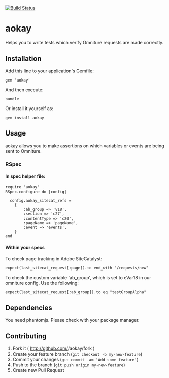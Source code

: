 [![Build Status](https://travis-ci.org/BSkyB/aokay.svg?branch=master)](https://travis-ci.org/BSkyB/aokay)

aokay
=====

Helps you to write tests which verify Omniture requests are made correctly.

Installation
------------

Add this line to your application's Gemfile:

    gem 'aokay'

And then execute:

    bundle

Or install it yourself as:

    gem install aokay

Usage
-----

aokay allows you to make assertions on which variables or events are being sent to Omniture. 

### RSpec

#### In spec helper file:

    require 'aokay'
    RSpec.configure do |config|

      config.aokay_sitecat_refs =
        {
            :ab_group => 'v18',
            :section => 'c27',
            :contentType => 'c20',
            :pageName => 'pageName',
            :event => 'events',
        }
    end

#### Within your specs

To check page tracking in Adobe SiteCatalyst:

`expect(last_sitecat_request[:page]).to end_with "/requests/new"`

To check the custom variable 'ab_group', which is set to eVar18 in our omniture
config. Use the following: 

`expect(last_sitecat_request[:ab_group]).to eq "testGroupAlpha"`

Dependencies
------------

You need phantomjs. Please check with your package manager.

Contributing
------------

1. Fork it ( http://github.com/<my-github-username>/aokay/fork )
2. Create your feature branch (`git checkout -b my-new-feature`)
3. Commit your changes (`git commit -am 'Add some feature'`)
4. Push to the branch (`git push origin my-new-feature`)
5. Create new Pull Request
